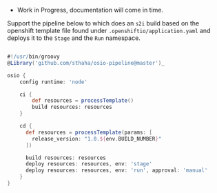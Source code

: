 * Work in Progress, documentation will come in time.

Support the pipeline below to which does an `s2i` build based on the openshift
template file found under `.openshiftio/application.yaml` and deploys it to the
`Stage` and the `Run` namespace.

```groovy

#!/usr/bin/groovy
@Library('github.com/sthaha/osio-pipeline@master')_ 

osio {
    config runtime: 'node'

    ci {
        def resources = processTemplate()
        build resources: resources
    }

    cd {
      def resources = processTemplate(params: [
        release_version: "1.0.${env.BUILD_NUMBER}"
      ])

      build resources: resources
      deploy resources: resources, env: 'stage'
      deploy resources: resources, env: 'run', approval: 'manual'
    }
}

```
